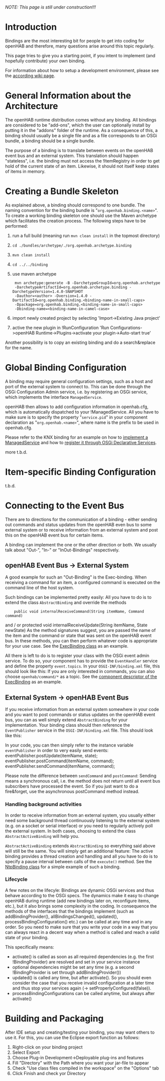 **NOTE*: This page is still under construction!!!*

# Introduction

Bindings are the most interesting bit for people to get into coding for openHAB and therefore, many questions arise around this topic regularly.

This page tries to give you a starting point, if you intent to implement (and hopefully contribute) your own binding.

For information about how to setup a development environment, please see the [according wiki page](IDE-Setup).

# General Information about the Architecture

The openHAB runtime distribution comes without any binding. All bindings are considered to be "add-ons", which the user can optionally install by putting it in the "addons" folder of the runtime. As a consequence of this, a binding should usually be a single file and as a file corresponds to an OSGi bundle, a binding should be a single bundle.

The purpose of a binding is to translate between events on the openHAB event bus and an external system. This translation should happen "stateless", i.e. the binding must not access the !ItemRegistry in order to get hold of the current state of an item. Likewise, it should not itself keep states of items in memory.

# Creating a Bundle Skeleton

As explained above, a binding should correspond to one bundle. The naming convention for the binding bundle is "`org.openhab.binding.<name>`". To create a working binding skeleton one should use the Maven archetype which facilitates the creation process. The following steps have to be performed:

1. run a full build (meaning run `mvn clean install` in the topmost directory)
1. `cd ./bundles/archetype/./org.openhab.archetype.binding`
1. `mvn clean install`
1. `cd ../../binding`
1. use maven archetype

        mvn archetype:generate -B -DarchetypeGroupId=org.openhab.archetype 
        -DarchetypeArtifactId=org.openhab.archetype.binding -DarchetypeVersion=1.4.0-SNAPSHOT 
        -Dauthor=<author> -Dversion=1.4.0 -DartifactId=org.openhab.binding.<binding-name-in-small-caps>
        -Dpackage=org.openhab.binding.<binding-name-in-small-caps> 
        -Dbinding-name=<binding-name-in-camel-case>
1. import newly created project by selecting 'Import->Existing Java project'
1. active the new plugin in !RunConfiguration 'Run Configurations->openHAB Runtime->Plugins->activate your plugin->Auto-start true'

Another possibility is to copy an existing binding and do a search&replace for the name.


# Global Binding Configuration

A binding may require general configuration settings, such as a host and port of the external system to connect to. This can be done through the OSGi Configuration Admin service, i.e. by registering an OSGi service, which implements the interface `ManagedService`.

openHAB then allows to add configuration information in openhab.cfg, which is automatically dispatched to your !ManagedService. All you have to make sure is to specify the property "`service.pid`" in your component declaration as "`org.openhab.<name>`", where name is the prefix to be used in openhab.cfg.

Please refer to the KNX binding for an example on how to [implement a ManagedService](https://github.com/openhab/openhab/blob/master/bundles/binding/org.openhab.binding.knx/src/main/java/org/openhab/binding/knx/internal/connection/KNXConnection.java) and how to [register it through OSGi Declarative Services](https://github.com/openhab/openhab/blob/master/bundles/binding/org.openhab.binding.knx/OSGI-INF/knxconnection.xml).

more t.b.d.

# Item-specific Binding Configuration

t.b.d.

# Connecting to the Event Bus

There are to directions for the communication of a binding - either sending out commands and status updates from the openHAB even bus to some external system or to receive information from an external system and post this on the openHAB event bus for certain items.

A binding can implement the one or the other direction or both. We usually talk about "Out-", "In-" or "InOut-Bindings" respectively.

## openHAB Event Bus -> External System

A good example for such an "Out-Binding" is the Exec-binding. When receiving a command for an item, a configured command is executed on the command line of the host system.

Such bindings can be implemented pretty easily: All you have to do is to extend the class `AbstractBinding` and override the methods 

    	public void internalReceiveCommand(String itemName, Command command)
and / or
    	protected void internalReceiveUpdate(String itemName, State newState)
As the method signatures suggest, you are passed the name of the item and the command or state that was sent on the openHAB event bus. In these methods, you can then perform whatever code is appropriate for your use case. See the [ExecBinding class](https://github.com/openhab/openhab/blob/master/bundles/binding/org.openhab.binding.exec/src/main/java/org/openhab/binding/exec/internal/ExecBinding.java) as an example.

All there is left to do is to register your class with the OSGi event admin service. To do so, your component has to provide the `EventHandler` service and define the property `event.topics`. In your `OSGI-INF/binding.xml` file, this should look like this:
       <service>
          <provide interface="org.osgi.service.event.EventHandler"/>
       </service>
       <property name="event.topics" type="String" value="openhab/*"/>
If you are only interested in commands, you can also choose `openhab/command/*` as a topic.
See the [component descriptor of the ExecBinding](https://github.com/openhab/openhab/blob/master/bundles/binding/org.openhab.binding.exec/OSGI-INF/binding.xml) as an example.

## External System -> openHAB Event Bus

If you receive information from an external system somewhere in your code and you want to post commands or status updates on the openHAB event bus, you can as well simply extend `AbstractBinding` for your implementation. Your binding class should then reference the `EventPublisher` service in the `OSGI-INF/binding.xml` file. This should look like this:
       <reference bind="setEventPublisher" cardinality="1..1" interface="org.openhab.core.events.EventPublisher" name="EventPublisher" policy="dynamic" unbind="unsetEventPublisher"/>

In your code, you can then simply refer to the instance variable `eventPublisher` in order to very easily send events:
    	eventPublisher.postUpdate(itemName, state);
    	eventPublisher.postCommand(itemName, command);
    	eventPublisher.sendCommand(itemName, command);

Please note the difference between `sendCommand` and `postCommand`: Sending means a synchronous call, i.e. the method does not return until all event bus subscribers have processed the event. So if you just want to do a fire&forget, use the asynchronous postCommand method instead.

### Handling background activities

In order to receive information from an external system, you usually either need some background thread continuously listening to the external system (e.g. on a socket or serial interface) or you need to regularly actively poll the external system. In both cases, choosing to extend the class `AbstractActiveBinding` will help you.

`AbstractActiveBinding` extends `AbstractBinding` so everything said above will still be the same. You will simply get an additional feature: The active binding provides a thread creation and handling and all you have to do is to specify a pause interval between calls of the `execute()` method. 
See the [NtpBinding class](https://github.com/openhab/openhab/blob/master/bundles/binding/org.openhab.binding.ntp/src/main/java/org/openhab/binding/ntp/internal/NtpBinding.java) for a simple example of such a binding.

### Lifecycle

A few notes on the lifecyle: Bindings are dynamic OSGi services and thus behave according to the OSGi specs. The dynamics make it easy to change openHAB during runtime (add new bindings later on, reconfigure items, etc.), but it also brings some complexity in the coding. In consequence the methods of the interfaces that the bindings implement (such as addBindingProvider(), allBindingsChanged(), updated(), processBindingConfiguration() etc.) can be called at any time and in any order. So you need to make sure that you write your code in a way that you can always react in a decent way when a method is called and reach a valid state of your binding.

This specifically means:
- activate() is called as soon as all required dependencies (e.g. the first !BindingProvider) are resolved and set in your service instance
- optional dependencies might be set any time (e.g. a second !BindingProvider is set through addBindingProvider())
- updated() is called any time, but after activate(). So you should even consider the case that you receive invalid configuration at a later time and thus stop your services again (-> setProperlyConfigured(false)).
- processBindingConfigurations can be called anytime, but always after activate()

# Building and Packaging

After IDE setup and creating/testing your binding, you may want others to use it. For this, you can use the Eclipse export function as follows:

1. Right-click on your binding project
1. Select Export
1. Choose Plug-in Development->Deployable plug-ins and features
1. Fill "Directory" with the Path where you want your jar-file to appear
1. Check "Use class files compiled in the workspace" on the "Options" tab
1. Click Finish and check yor Directory
